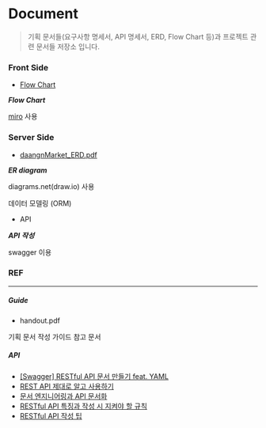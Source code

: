 # Document

> 기획 문서들(요구사항 명세서, API 명세서, ERD, Flow Chart 등)과 프로젝트 관련 문서들 저장소 입니다.



### Front Side

- [Flow Chart](https://github.com/FinalProject-Team4/Documentation/blob/master/FlowChart.md)

***Flow Chart***

[miro](https://miro.com/app/board/o9J_kurO8uI=/zz) 사용



### Server Side

- [daangnMarket_ERD.pdf](https://drive.google.com/file/d/1TvEjF-br9pVrfvFrRG61F4PXCGU7BbIk/view?usp=sharing)

***ER diagram***

diagrams.net(draw.io) 사용

데이터 모델링 (ORM)

- API

***API 작성***

swagger 이용



### REF

---

##### Guide

- handout.pdf

기획 문서 작성 가이드 참고 문서

##### API

- [[Swagger] RESTful API 문서 만들기 feat. YAML](https://sanghaklee.tistory.com/50)
- [REST API 제대로 알고 사용하기](https://meetup.toast.com/posts/92)
- [문서 엔지니어링과 API 문서화](https://engineering.linecorp.com/ko/blog/document-engineering-api-documentation/#)
- [RESTful API 특징과 작성 시 지켜야 할 규칙](https://otrodevym.tistory.com/entry/RESTful-API-작성-시-지켜야-할-규칙)
- [RESTful API 작성 팁](https://im-nc2u.tistory.com/entry/RESTful-API-%EB%AA%A8%EB%B2%94-%EC%82%AC%EB%A1%80)